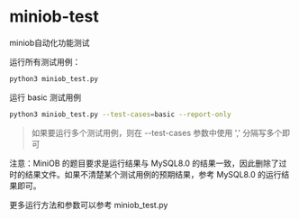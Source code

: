# miniob-test
miniob自动化功能测试

运行所有测试用例：
```bash
python3 miniob_test.py
```

运行 basic 测试用例
```bash
python3 miniob_test.py --test-cases=basic --report-only
```

> 如果要运行多个测试用例，则在 --test-cases 参数中使用 ',' 分隔写多个即可

注意：MiniOB 的题目要求是运行结果与 MySQL8.0 的结果一致，因此删除了过时的结果文件。如果不清楚某个测试用例的预期结果，参考 MySQL8.0 的运行结果即可。

更多运行方法和参数可以参考 miniob_test.py

